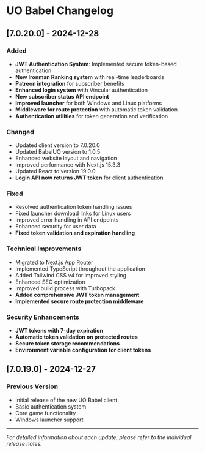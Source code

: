 # UO Babel Changelog

## [7.0.20.0] - 2024-12-28

### Added
- **JWT Authentication System**: Implemented secure token-based authentication
- **New Ironman Ranking system** with real-time leaderboards
- **Patreon integration** for subscriber benefits
- **Enhanced login system** with Vincular authentication
- **New subscriber status API endpoint**
- **Improved launcher** for both Windows and Linux platforms
- **Middleware for route protection** with automatic token validation
- **Authentication utilities** for token generation and verification

### Changed
- Updated client version to 7.0.20.0
- Updated BabelUO version to 1.0.5
- Enhanced website layout and navigation
- Improved performance with Next.js 15.3.3
- Updated React to version 19.0.0
- **Login API now returns JWT token** for client authentication

### Fixed
- Resolved authentication token handling issues
- Fixed launcher download links for Linux users
- Improved error handling in API endpoints
- Enhanced security for user data
- **Fixed token validation and expiration handling**

### Technical Improvements
- Migrated to Next.js App Router
- Implemented TypeScript throughout the application
- Added Tailwind CSS v4 for improved styling
- Enhanced SEO optimization
- Improved build process with Turbopack
- **Added comprehensive JWT token management**
- **Implemented secure route protection middleware**

### Security Enhancements
- **JWT tokens with 7-day expiration**
- **Automatic token validation on protected routes**
- **Secure token storage recommendations**
- **Environment variable configuration for client tokens**

## [7.0.19.0] - 2024-12-27

### Previous Version
- Initial release of the new UO Babel client
- Basic authentication system
- Core game functionality
- Windows launcher support

---

*For detailed information about each update, please refer to the individual release notes.* 